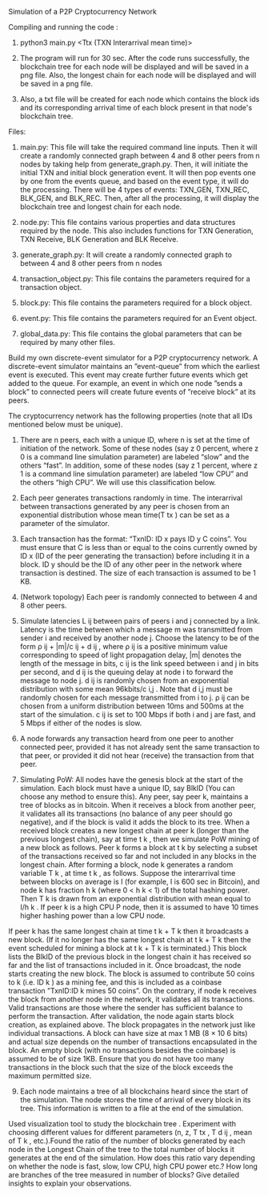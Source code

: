 Simulation of a P2P Cryptocurrency Network


Compiling and running the code :
1. python3 main.py <Number of nodes> <Ttx (TXN Interarrival mean time)> <percent of slow nodes> <percent of low CPU nodes>

2. The program will run for 30 sec. After the code runs successfully, the blockchain tree for each node will be displayed and will be saved in a png file. Also, the longest chain for each node will be displayed and will be saved in a png file.

3. Also, a txt file will be created for each node which contains the block ids and its corresponding arrival time of each block present in that node's blockchain tree.


Files:
1. main.py: This file will take the required command line inputs. Then it will create a randomly connected graph between 4 and 8 other peers from n nodes by taking help from generate_graph.py. Then, it will initiate the initial TXN and initial block generation event. It will then pop events one by one from the events queue, and based on the event type, it will do the processing. There will be 4 types of events: TXN_GEN, TXN_REC, BLK_GEN, and BLK_REC. Then, after all the processing, it will display the blockchain tree and longest chain for each node.

2. node.py: This file contains various properties and data structures required by the node. This also includes functions for TXN Generation, TXN Receive, BLK Generation and BLK Receive.

3. generate_graph.py: It will create a randomly connected graph to between 4 and 8 other peers from n nodes

4. transaction_object.py: This file contains the parameters required for a transaction object.

5. block.py:  This file contains the parameters required for a block object.

6. event.py: This file contains the parameters required for an Event object.

7. global_data.py: This file contains the global parameters that can be required by many other files.

Build my own discrete-event simulator for a P2P cryptocurrency network. A discrete-event simulator maintains an
”event-queue” from which the earliest event is executed. This event may create further future events which get
added to the queue. For example, an event in which one node ”sends a block” to connected peers will create
future events of ”receive block” at its peers.

The cryptocurrency network has the following properties (note that all IDs mentioned below must be
unique).
1. There are n peers, each with a unique ID, where n is set at the time of initiation of the network. Some of
these nodes (say z 0 percent, where z 0 is a command line simulation parameter) are labeled “slow” and the others
“fast”. In addition, some of these nodes (say z 1 percent, where z 1 is a command line simulation parameter) are
labeled “low CPU” and the others “high CPU”. We will use this classification below.

3. Each peer generates transactions randomly in time. The interarrival between transactions generated by
any peer is chosen from an exponential distribution whose mean time(T tx ) can be set as a parameter of the
simulator.

4. Each transaction has the format: “TxnID: ID x pays ID y C coins”. You must ensure that C is less than
or equal to the coins currently owned by ID x (ID of the peer generating the transaction) before including it in
a block. ID y should be the ID of any other peer in the network where transaction is destined. The size of each
transaction is assumed to be 1 KB.

6. (Network topology) Each peer is randomly connected to between 4 and 8 other peers.

7. Simulate latencies L ij between pairs of peers i and j connected by a link. Latency is the time between
which a message m was transmitted from sender i and received by another node j. Choose the latency to be of
the form ρ ij + |m|/c ij + d ij , where ρ ij is a positive minimum value corresponding to speed of light propagation
delay, |m| denotes the length of the message in bits, c ij is the link speed between i and j in bits per second, and
d ij is the queuing delay at node i to forward the message to node j. d ij is randomly chosen from an exponential
distribution with some mean 96kbits/c i,j . Note that d i,j must be randomly chosen for each message transmitted
from i to j. ρ ij can be chosen from a uniform distribution between 10ms and 500ms at the start of the simulation.
c ij is set to 100 Mbps if both i and j are fast, and 5 Mbps if either of the nodes is slow.


16. A node forwards any transaction heard from one peer to another connected peer, provided it has not
already sent the same transaction to that peer, or provided it did not hear (receive) the transaction from that
peer.

7. Simulating PoW: All nodes have the genesis block at the start of the simulation. Each block must have
a unique ID, say BlkID (You can choose any method to ensure this). Any peer, say peer k, maintains a tree of
blocks as in bitcoin. When it receives a block from another peer, it validates all its transactions (no balance of
any peer should go negative), and if the block is valid it adds the block to its tree.
When a received block creates a new longest chain at peer k (longer than the previous longest chain), say
at time t k , then we simulate PoW mining of a new block as follows. Peer k forms a block at t k by selecting a
subset of the transactions received so far and not included in any blocks in the longest chain. After forming a
block, node k generates a random variable T k , at time t k , as follows.
Suppose the interarrival time between blocks on average is I (for example, I is 600 sec in Bitcoin), and
node k has fraction h k (where 0 < h k < 1) of the total hashing power. Then T k is drawn from an exponential
distribution with mean equal to I/h k . If peer k is a high CPU P
node, then it is assumed to have 10 times higher
hashing power than a low CPU node.

If peer k has the same longest chain at time t k + T k then it broadcasts a new block. (If it no longer has
the same longest chain at t k + T k then the event scheduled for mining a block at t k + T k is terminated.) This
block lists the BlkID of the previous block in the longest chain it has received so far and the list of transactions
included in it. Once broadcast, the node starts creating the new block. The block is assumed to contribute
50 coins to k (i.e. ID k ) as a mining fee, and this is included as a coinbase transaction ”TxnID:ID k mines
50 coins”. On the contrary, if node k receives the block from another node in the network, it validates all its
transactions. Valid transactions are those where the sender has sufficient balance to perform the transaction.
After validation, the node again starts block creation, as explained above.
The block propagates in the network just like individual transactions. A block can have size at max 1 MB
(8 × 10 6 bits) and actual size depends on the number of transactions encapsulated in the block. An empty block
(with no transactions besides the coinbase) is assumed to be of size 1KB. Ensure that you do not have too
many transactions in the block such that the size of the block exceeds the maximum permitted size.

9. Each node maintains a tree of all blockchains heard since the start of the simulation. The node stores
the time of arrival of every block in its tree. This information is written to a file at the end of the simulation.

Used  visualization tool to study the blockchain tree . Experiment with choosing different values for different parameters (n, z, T tx ,
T d ij , mean of T k , etc.).Found the ratio of the number of blocks generated by each node in the Longest Chain
of the tree to the total number of blocks it generates at the end of the simulation. How does this ratio vary
depending on whether the node is fast, slow, low CPU, high CPU power etc.? How long are branches of the
tree measured in number of blocks? Give detailed insights to explain your observations.
